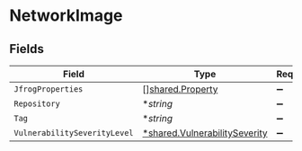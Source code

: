 # NetworkImage


## Fields

| Field                                                                         | Type                                                                          | Required                                                                      | Description                                                                   |
| ----------------------------------------------------------------------------- | ----------------------------------------------------------------------------- | ----------------------------------------------------------------------------- | ----------------------------------------------------------------------------- |
| `JfrogProperties`                                                             | [][shared.Property](../../models/shared/property.md)                          | :heavy_minus_sign:                                                            | N/A                                                                           |
| `Repository`                                                                  | **string*                                                                     | :heavy_minus_sign:                                                            | N/A                                                                           |
| `Tag`                                                                         | **string*                                                                     | :heavy_minus_sign:                                                            | N/A                                                                           |
| `VulnerabilitySeverityLevel`                                                  | [*shared.VulnerabilitySeverity](../../models/shared/vulnerabilityseverity.md) | :heavy_minus_sign:                                                            | N/A                                                                           |